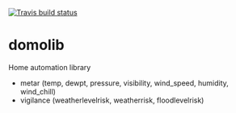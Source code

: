 [![Travis build status](https://travis-ci.org/badele/domolib.png?branch=master)](https://travis-ci.org/badele/domolib)

domolib
=======

Home automation library

- metar (temp, dewpt, pressure, visibility, wind_speed, humidity, wind_chill)
- vigilance (weatherlevelrisk, weatherrisk, floodlevelrisk)